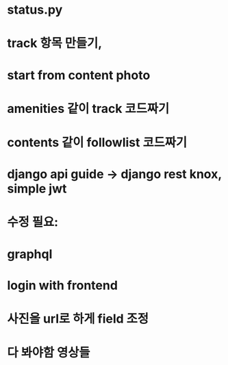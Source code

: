 # status.py
# track 항목 만들기,
# start from content photo
# amenities 같이 track 코드짜기
# contents 같이 followlist 코드짜기

# django api guide -> django rest knox, simple jwt

# 수정 필요:
# graphql
# login with frontend
# 사진을 url로 하게 field 조정
# 다 봐야함 영상들
